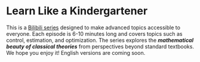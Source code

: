 # Learn Like a Kindergartener

This is a [Bilibili series](https://space.bilibili.com/504273533/lists/6368336) designed to make advanced topics accessible to everyone. Each episode is 6-10 minutes long and covers topics such as control, estimation, and optimization. The series explores the **_mathematical beauty of classical theories_** from perspectives beyond standard textbooks. We hope you enjoy it! English versions are coming soon.
